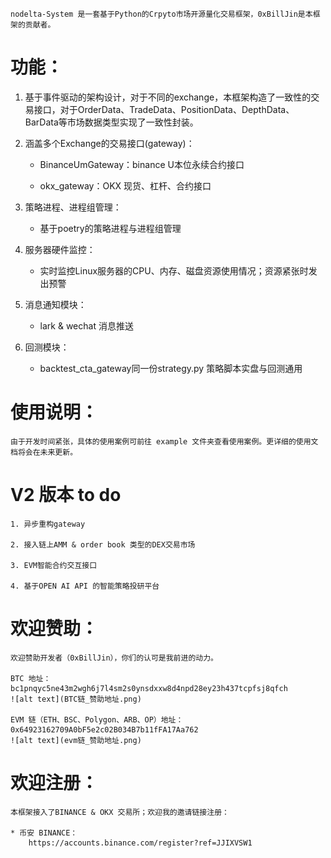     nodelta-System 是一套基于Python的Crpyto市场开源量化交易框架，0xBillJin是本框架的贡献者。

# 功能：

1. 基于事件驱动的架构设计，对于不同的exchange，本框架构造了一致性的交易接口，对于OrderData、TradeData、PositionData、DepthData、BarData等市场数据类型实现了一致性封装。

2. 涵盖多个Exchange的交易接口(gateway)：

    * BinanceUmGateway：binance U本位永续合约接口

    * okx_gateway：OKX 现货、杠杆、合约接口

3. 策略进程、进程组管理：

    * 基于poetry的策略进程与进程组管理

4. 服务器硬件监控：

    * 实时监控Linux服务器的CPU、内存、磁盘资源使用情况；资源紧张时发出预警

5. 消息通知模块：

    * lark & wechat 消息推送

6. 回测模块：

    * backtest_cta_gateway同一份strategy.py 策略脚本实盘与回测通用

# 使用说明：

    由于开发时间紧张，具体的使用案例可前往 example 文件夹查看使用案例。更详细的使用文档将会在未来更新。

# V2 版本 to do

    1. 异步重构gateway

    2. 接入链上AMM & order book 类型的DEX交易市场

    3. EVM智能合约交互接口

    4. 基于OPEN AI API 的智能策略投研平台

# 欢迎赞助：

    欢迎赞助开发者（0xBillJin），你们的认可是我前进的动力。

    BTC 地址： bc1pnqyc5ne43m2wgh6j7l4sm2s0ynsdxxw8d4npd28ey23h437tcpfsj8qfch
    ![alt text](BTC链_赞助地址.png)

    EVM 链（ETH、BSC、Polygon、ARB、OP）地址： 0x64923162709A0bF5e2c02B034B7b11fFA17Aa762
    ![alt text](evm链_赞助地址.png)

# 欢迎注册：

    本框架接入了BINANCE & OKX 交易所；欢迎我的邀请链接注册：

    * 币安 BINANCE：
        https://accounts.binance.com/register?ref=JJIXVSW1
